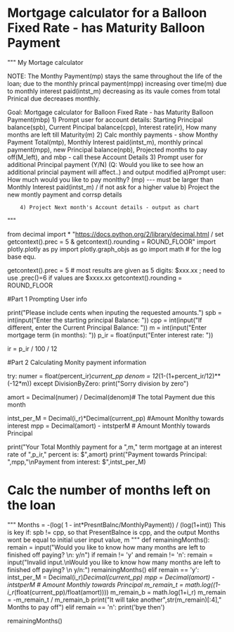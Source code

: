 # Mortgage calculator for a Balloon Fixed Rate  - has Maturity Balloon Payment

"""
My Mortage calculator

NOTE: The Monthy Payment(mp) stays the same throughout the life of the loan; due to the monthly princal payment(mpp) increasing over time(m) due to monthly interest paid(intst_m) decreasing as its vaule comes from total Prinical due decreases monthly.

Goal: Mortgage calculator for Balloon Fixed Rate  - has Maturity Balloon Payment(mbp)
		1) Prompt user for account details: Starting Principal balance(spb), Current Pincipal balance(cpp), Interest rate(ir), How many months are left till Maturity(m)
		2) Calc monthly payments -  show Monthy Payment Total(mtp), Monthly Interest paid(intst_m), monthly princal payment(mpp), 
		new Principal balance(npb), Projected months to pay off(M_left), 
		and mbp - call these Account Details
		3) Prompt user for additional Principal payment (Y/N) (Q: Would you like to see how an additional princial payment will 			affect..) and output modified 
			a)Prompt user: How much would you like to pay monlthy? (mp) --- must be larger than Monthly Interest paid(intst_m) 				/ if not ask for a higher value
			b) Project the new montly payment and corrsp details

		4) Project Next month's Account details - output as chart
"""


from decimal import *   "https://docs.python.org/2/library/decimal.html / set getcontext().prec = 5 & getcontext().rounding = ROUND_FLOOR"
import plotly.plotly as py
import plotly.graph_objs as go
import math                     # for the log base equ.

getcontext().prec = 5   # most results are given as 5 digits: $xxx.xx ; need to use .prec()=6 if values are $xxxx.xx
getcontext().rounding = ROUND_FLOOR


#Part 1   Prompting User info

print("Please include cents when inputing the requested amounts.")
spb = int(input("Enter the starting principal Balance: "))
cpp = int(input("If different, enter the Current Principal Balance: "))
m = int(input("Enter mortgage term (in months): "))
p_ir = float(input("Enter interest rate: "))

ir = p_ir / 100 / 12

#Part 2   Calculating Monlty payment information


try:
    numer = float(percent_ir)*current_pp
    denom = 12*(1-(1+percent_ir/12)**(-12*m))
except DivisionByZero:
    print("Sorry division by zero")

amort = Decimal(numer) / Decimal(denom)# The total Payment due this month
   
intst_per_M = Decimal(i_r)*Decimal(current_pp)  #Amount Monlthy towards interest
mpp = Decimal(amort) - intstperM    		# Amount Monthly towards Principal

print("Your Total Monthly payment for a ",m," term mortgage at an interest rate of ",p_ir," percent is: $",amort)
print("Payment towards Principal: ",mpp,"\nPayment from interest: $",intst_per_M)


# Calc the number of months left on the loan
"""
Months = -(log( 1 - int*PresntBalnc/MonthlyPayment)) / (log(1+int))
This is key if: spb != cpp, so that PresentBalnce is cpp, and the output Months wont be equal to initial user input value, m 
""" 
def remainingMonths():
    remain = input("Would you like to know how many months are left to finished off paying? \n: y/n")
    if remain != 'y' and remain != 'n':
            remain = input("Invalid input.\nWould you like to know how many months are left to finished off paying? \n y/n:")
            remainingMonths()
    elif remain == 'y':
        intst_per_M = Decimal(i_r)*Decimal(current_pp)
        mpp = Decimal(amort) - intstperM    # Amount Monthly towards Principal
        m_remain_t = math.log((1-i_r*(float(current_pp)/float(amort))))
        m_remain_b = math.log(1+i_r)
        m_remain = -m_remain_t / m_remain_b
        print("It will take another",str(m_remain)[:4]," Months to pay off")
    elif remain == 'n':
        print('bye then')
        
remainingMonths()
